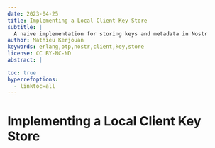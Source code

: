 ```yaml
---
date: 2023-04-25
title: Implementing a Local Client Key Store
subtitle: |
  A naive implementation for storing keys and metadata in Nostr
author: Mathieu Kerjouan
keywords: erlang,otp,nostr,client,key,store
license: CC BY-NC-ND
abstract: |

toc: true
hyperrefoptions:
  - linktoc=all
---
```


# Implementing a Local Client Key Store

